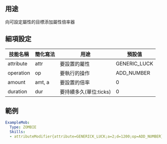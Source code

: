 ## 用途
向可設定屬性的目標添加屬性倍率器


## 細項設定

| 技能名稱 | 簡化寫法| 用途 | 預設值 |
|-----------|-----------|----------------------------------------------------------------------|---------|
| attribute | attr  | 要設置的屬性  | GENERIC_LUCK |
| operation | op| 要執行的操作 | ADD_NUMBER |
| amount| amt, a| 要設置的倍率 | 0 |
| duration  | dur   | 要持續多久(單位:ticks) | 0 |


## 範例
```yaml
ExampleMob:
  Type: ZOMBIE
  Skills:
  - attributeModifier{attribute=GENERICK_LUCK;a=2;d=1200;op=ADD_NUMBER} @trigger ~onDeath
```